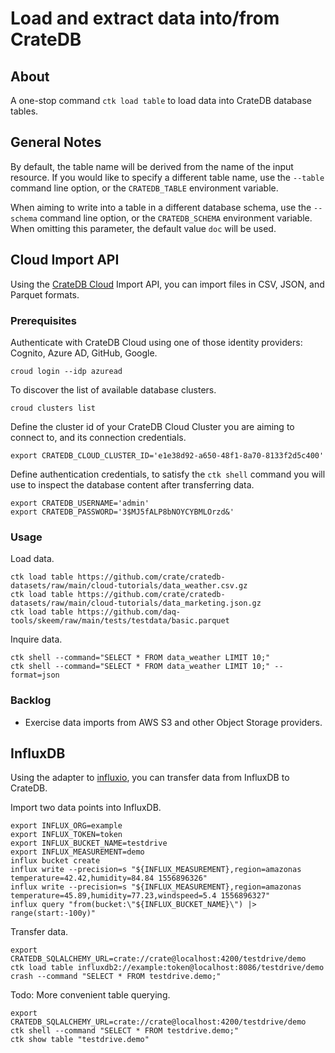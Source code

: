 # Load and extract data into/from CrateDB


## About

A one-stop command `ctk load table` to load data into CrateDB database tables.


## General Notes

By default, the table name will be derived from the name of the input resource.
If you would like to specify a different table name, use the `--table` command
line option, or the `CRATEDB_TABLE` environment variable.

When aiming to write into a table in a different database schema, use the
`--schema` command line option, or the `CRATEDB_SCHEMA` environment variable.
When omitting this parameter, the default value `doc` will be used.


## Cloud Import API

Using the [CrateDB Cloud] Import API, you can import files in CSV, JSON, and
Parquet formats.

### Prerequisites
Authenticate with CrateDB Cloud using one of those identity providers:
Cognito, Azure AD, GitHub, Google.
```shell
croud login --idp azuread
```

To discover the list of available database clusters.
```shell
croud clusters list
```

Define the cluster id of your CrateDB Cloud Cluster you are aiming to connect
to, and its connection credentials.
```shell
export CRATEDB_CLOUD_CLUSTER_ID='e1e38d92-a650-48f1-8a70-8133f2d5c400'
```

Define authentication credentials, to satisfy the `ctk shell` command you will
use to inspect the database content after transferring data.
```shell
export CRATEDB_USERNAME='admin'
export CRATEDB_PASSWORD='3$MJ5fALP8bNOYCYBMLOrzd&'
```

### Usage
Load data.
```shell
ctk load table https://github.com/crate/cratedb-datasets/raw/main/cloud-tutorials/data_weather.csv.gz
ctk load table https://github.com/crate/cratedb-datasets/raw/main/cloud-tutorials/data_marketing.json.gz
ctk load table https://github.com/daq-tools/skeem/raw/main/tests/testdata/basic.parquet
```

Inquire data.
```shell
ctk shell --command="SELECT * FROM data_weather LIMIT 10;"
ctk shell --command="SELECT * FROM data_weather LIMIT 10;" --format=json
```

### Backlog
- Exercise data imports from AWS S3 and other Object Storage providers.


## InfluxDB

Using the adapter to [influxio], you can transfer data from InfluxDB to CrateDB.

Import two data points into InfluxDB.
```shell
export INFLUX_ORG=example
export INFLUX_TOKEN=token
export INFLUX_BUCKET_NAME=testdrive
export INFLUX_MEASUREMENT=demo
influx bucket create
influx write --precision=s "${INFLUX_MEASUREMENT},region=amazonas temperature=42.42,humidity=84.84 1556896326"
influx write --precision=s "${INFLUX_MEASUREMENT},region=amazonas temperature=45.89,humidity=77.23,windspeed=5.4 1556896327"
influx query "from(bucket:\"${INFLUX_BUCKET_NAME}\") |> range(start:-100y)"
```

Transfer data.
```shell
export CRATEDB_SQLALCHEMY_URL=crate://crate@localhost:4200/testdrive/demo
ctk load table influxdb2://example:token@localhost:8086/testdrive/demo
crash --command "SELECT * FROM testdrive.demo;"
```

Todo: More convenient table querying.
```shell
export CRATEDB_SQLALCHEMY_URL=crate://crate@localhost:4200/testdrive/demo
ctk shell --command "SELECT * FROM testdrive.demo;"
ctk show table "testdrive.demo"
```


[CrateDB Cloud]: https://console.cratedb.cloud/
[influxio]: https://github.com/daq-tools/influxio
